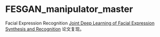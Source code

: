 # FESGAN_manipulator_master
Facial Expression Recognition
[Joint Deep Learning of Facial Expression Synthesis and Recognition](https://ieeexplore.ieee.org/document/8943107) 论文复现。

